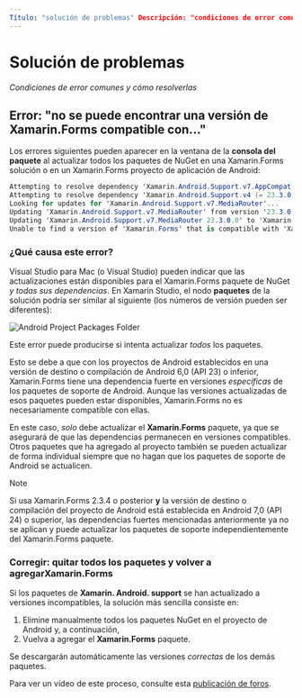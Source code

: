 ```yaml
---
Título: "solución de problemas" Descripción: "condiciones de error comunes y cómo resolverlos" MS. topic: solución de problemas de MS. Prod: Xamarin ms. AssetID: 63291951-7375-4CBF-BCC3-2E4AD157A2C8 ms. Technology: Xamarin-Forms Author: davidbritch ms. Author: dabritch ms. Date: 04/25/2017 no-LOC: [ Xamarin.Forms , Xamarin.Essentials ]
---
```


# <a name="troubleshooting"></a>Solución de problemas

_Condiciones de error comunes y cómo resolverlas_

## <a name="error-unable-to-find-a-version-of-xamarinforms-compatible-with"></a>Error: "no se puede encontrar una versión de Xamarin.Forms compatible con..."

Los errores siguientes pueden aparecer en la ventana de la **consola del paquete** al actualizar todos los paquetes de NuGet en una Xamarin.Forms solución o en un Xamarin.Forms proyecto de aplicación de Android:

```csharp
Attempting to resolve dependency 'Xamarin.Android.Support.v7.AppCompat (= 23.3.0.0)'.
Attempting to resolve dependency 'Xamarin.Android.Support.v4 (= 23.3.0.0)'.
Looking for updates for 'Xamarin.Android.Support.v7.MediaRouter'...
Updating 'Xamarin.Android.Support.v7.MediaRouter' from version '23.3.0.0' to '23.3.1.0' in project 'Todo.Droid'.
Updating 'Xamarin.Android.Support.v7.MediaRouter 23.3.0.0' to 'Xamarin.Android.Support.v7.MediaRouter 23.3.1.0' failed.
Unable to find a version of 'Xamarin.Forms' that is compatible with 'Xamarin.Android.Support.v7.MediaRouter 23.3.0.0'.
```

### <a name="what-causes-this-error"></a>¿Qué causa este error?

Visual Studio para Mac (o Visual Studio) pueden indicar que las actualizaciones están disponibles para el Xamarin.Forms paquete de NuGet *y todas sus dependencias*. En Xamarin Studio, el nodo **paquetes** de la solución podría ser similar al siguiente (los números de versión pueden ser diferentes):

![](images/updates-available.png "Android Project Packages Folder")

Este error puede producirse si intenta actualizar _todos_ los paquetes.

Esto se debe a que con los proyectos de Android establecidos en una versión de destino o compilación de Android 6,0 (API 23) o inferior, Xamarin.Forms tiene una dependencia fuerte en versiones *específicas* de los paquetes de soporte de Android. Aunque las versiones actualizadas de esos paquetes pueden estar disponibles, Xamarin.Forms no es necesariamente compatible con ellas.

En este caso, _solo_ debe actualizar el **Xamarin.Forms** paquete, ya que se asegurará de que las dependencias permanecen en versiones compatibles. Otros paquetes que ha agregado al proyecto también se pueden actualizar de forma individual siempre que no hagan que los paquetes de soporte de Android se actualicen.

> [!NOTE]
> Si usa Xamarin.Forms 2.3.4 o posterior **y** la versión de destino o compilación del proyecto de Android está establecida en Android 7,0 (API 24) o superior, las dependencias fuertes mencionadas anteriormente ya no se aplican y puede actualizar los paquetes de soporte independientemente del Xamarin.Forms paquete.

### <a name="fix-remove-all-packages-and-re-add-xamarinforms"></a>Corregir: quitar todos los paquetes y volver a agregarXamarin.Forms

Si los paquetes de **Xamarin. Android. support** se han actualizado a versiones incompatibles, la solución más sencilla consiste en:

1. Elimine manualmente todos los paquetes NuGet en el proyecto de Android y, a continuación,
2. Vuelva a agregar el **Xamarin.Forms** paquete.

Se descargarán automáticamente las versiones *correctas* de los demás paquetes.

Para ver un vídeo de este proceso, consulte esta [publicación de foros](https://forums.xamarin.com/discussion/comment/170012/#Comment_170012).
